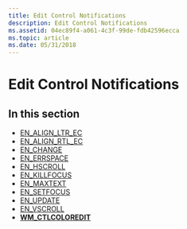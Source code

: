 ```yaml
---
title: Edit Control Notifications
description: Edit Control Notifications
ms.assetid: 04ec89f4-a061-4c3f-99de-fdb42596ecca
ms.topic: article
ms.date: 05/31/2018
---
```


# Edit Control Notifications

## In this section

-   [EN\_ALIGN\_LTR\_EC](en-align-ltr-ec.md)
-   [EN\_ALIGN\_RTL\_EC](en-align-rtl-ec.md)
-   [EN\_CHANGE](en-change.md)
-   [EN\_ERRSPACE](en-errspace.md)
-   [EN\_HSCROLL](en-hscroll.md)
-   [EN\_KILLFOCUS](en-killfocus.md)
-   [EN\_MAXTEXT](en-maxtext.md)
-   [EN\_SETFOCUS](en-setfocus.md)
-   [EN\_UPDATE](en-update.md)
-   [EN\_VSCROLL](en-vscroll.md)
-   [**WM\_CTLCOLOREDIT**](wm-ctlcoloredit.md)

 

 




